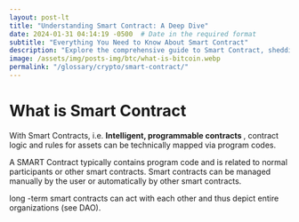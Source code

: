 ```yaml
---
layout: post-lt
title: "Understanding Smart Contract: A Deep Dive"
date: 2024-01-31 04:14:19 -0500  # Date in the required format
subtitle: "Everything You Need to Know About Smart Contract"
description: "Explore the comprehensive guide to Smart Contract, shedding light on its critical aspects and how it influences the evolving landscape of blockchain technology."
image: /assets/img/posts-img/btc/what-is-bitcoin.webp
permalink: "/glossary/crypto/smart-contract/"
---
```

<h1>What is Smart Contract</h1>
<P> With Smart Contracts, i.e. <strong> Intelligent, programmable contracts </strong>, contract logic and rules for assets can be technically mapped via program codes. </p> <P> A SMART Contract typically contains program code and is related to normal participants or other smart contracts. Smart contracts can be managed manually by the user or automatically by other smart contracts. </p> <p> long -term smart contracts can act with each other and thus depict entire organizations (see DAO). </p>
